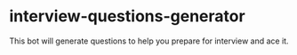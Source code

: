 # interview-questions-generator
This bot will generate questions to help you prepare for interview and ace it.
